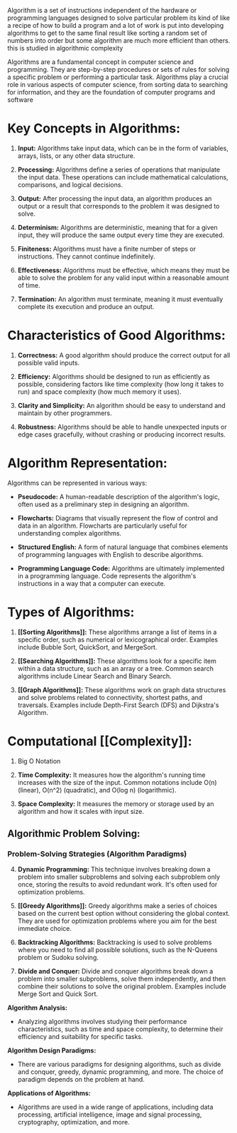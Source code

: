 
Algorithm is a set of instructions independent of the hardware or programming languages designed to solve particular problem its kind of like a recipe of how to build a program and a lot of work is put into developing algorithms to get to the same final result like sorting a random set of numbers into order but some algorithm are much more efficient than others. this is studied in algorithmic complexity


Algorithms are a fundamental concept in computer science and programming. They are step-by-step procedures or sets of rules for solving a specific problem or performing a particular task. Algorithms play a crucial role in various aspects of computer science, from sorting data to searching for information, and they are the foundation of computer programs and software



# **Key Concepts in Algorithms:**

1. **Input:** Algorithms take input data, which can be in the form of variables, arrays, lists, or any other data structure.
    
2. **Processing:** Algorithms define a series of operations that manipulate the input data. These operations can include mathematical calculations, comparisons, and logical decisions.
    
3. **Output:** After processing the input data, an algorithm produces an output or a result that corresponds to the problem it was designed to solve.
    
4. **Determinism:** Algorithms are deterministic, meaning that for a given input, they will produce the same output every time they are executed.
    
5. **Finiteness:** Algorithms must have a finite number of steps or instructions. They cannot continue indefinitely.
    
6. **Effectiveness:** Algorithms must be effective, which means they must be able to solve the problem for any valid input within a reasonable amount of time.
    
7. **Termination:** An algorithm must terminate, meaning it must eventually complete its execution and produce an output.

# **Characteristics of Good Algorithms:**

1. **Correctness:** A good algorithm should produce the correct output for all possible valid inputs.
    
2. **Efficiency:** Algorithms should be designed to run as efficiently as possible, considering factors like time complexity (how long it takes to run) and space complexity (how much memory it uses).
    
3. **Clarity and Simplicity:** An algorithm should be easy to understand and maintain by other programmers.
    
4. **Robustness:** Algorithms should be able to handle unexpected inputs or edge cases gracefully, without crashing or producing incorrect results.

# **Algorithm Representation:**

Algorithms can be represented in various ways:

- **Pseudocode:** A human-readable description of the algorithm's logic, often used as a preliminary step in designing an algorithm.
    
- **Flowcharts:** Diagrams that visually represent the flow of control and data in an algorithm. Flowcharts are particularly useful for understanding complex algorithms.
    
- **Structured English:** A form of natural language that combines elements of programming languages with English to describe algorithms.
    
- **Programming Language Code:** Algorithms are ultimately implemented in a programming language. Code represents the algorithm's instructions in a way that a computer can execute.

# **Types of Algorithms:**

1. **[[Sorting Algorithms]]:** These algorithms arrange a list of items in a specific order, such as numerical or lexicographical order. Examples include Bubble Sort, QuickSort, and MergeSort.
    
2. **[[Searching Algorithms]]:** These algorithms look for a specific item within a data structure, such as an array or a tree. Common search algorithms include Linear Search and Binary Search.
    
3. **[[Graph Algorithms]]:** These algorithms work on graph data structures and solve problems related to connectivity, shortest paths, and traversals. Examples include Depth-First Search (DFS) and Dijkstra's Algorithm.
    

# **Computational [[Complexity]]:**

1. Big O Notation 

1. **Time Complexity:** It measures how the algorithm's running time increases with the size of the input. Common notations include O(n) (linear), O(n^2) (quadratic), and O(log n) (logarithmic).
    
2. **Space Complexity:** It measures the memory or storage used by an algorithm and how it scales with input size.
    

## **Algorithmic Problem Solving:**
### Problem-Solving Strategies (Algorithm Paradigms)

4. **Dynamic Programming:** This technique involves breaking down a problem into smaller subproblems and solving each subproblem only once, storing the results to avoid redundant work. It's often used for optimization problems.
	
1. **[[Greedy Algorithms]]:** Greedy algorithms make a series of choices based on the current best option without considering the global context. They are used for optimization problems where you aim for the best immediate choice.
    
6. **Backtracking Algorithms:** Backtracking is used to solve problems where you need to find all possible solutions, such as the N-Queens problem or Sudoku solving.
    
7. **Divide and Conquer:** Divide and conquer algorithms break down a problem into smaller subproblems, solve them independently, and then combine their solutions to solve the original problem. Examples include Merge Sort and Quick Sort.



**Algorithm Analysis:**

- Analyzing algorithms involves studying their performance characteristics, such as time and space complexity, to determine their efficiency and suitability for specific tasks.

**Algorithm Design Paradigms:**

- There are various paradigms for designing algorithms, such as divide and conquer, greedy, dynamic programming, and more. The choice of paradigm depends on the problem at hand.

**Applications of Algorithms:**

- Algorithms are used in a wide range of applications, including data processing, artificial intelligence, image and signal processing, cryptography, optimization, and more.
